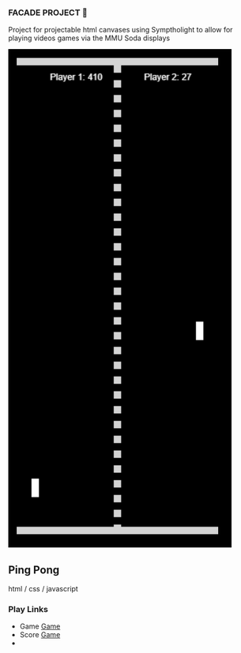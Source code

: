 ### FACADE PROJECT 👋
Project for projectable html canvases using Symptholight to allow for playing videos games via the MMU Soda displays

![image](pingpong.png)

## Ping Pong
html / css / javascript

### Play Links
- Game [Game](public/index.html)
- Score [Game](public/score.html)
- 
  





